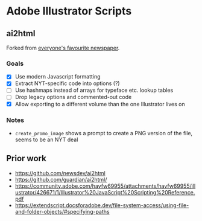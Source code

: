 # Adobe Illustrator Scripts

## ai2html

Forked from [everyone's favourite newspaper](https://github.com/newsdev/ai2html).

### Goals

- [x] Use modern Javascript formatting
- [x] Extract NYT-specific code into options (?)
- [ ] Use hashmaps instead of arrays for typeface etc. lookup tables
- [ ] Drop legacy options and commented-out code
- [x] Allow exporting to a different volume than the one Illustrator lives on

### Notes

- `create_promo_image` shows a prompt to create a PNG version of the file, seems to be an NYT deal

## Prior work

- https://github.com/newsdev/ai2html
- https://github.com/guardian/ai2html/
- https://community.adobe.com/havfw69955/attachments/havfw69955/illustrator/426671/1/Illustrator%20JavaScript%20Scripting%20Reference.pdf
- https://extendscript.docsforadobe.dev/file-system-access/using-file-and-folder-objects/#specifying-paths